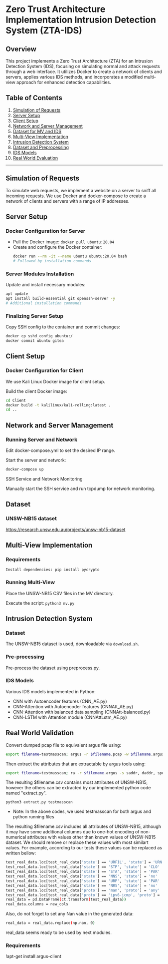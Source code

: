 # Zero Trust Architecture Implementation Intrusion Detection System (ZTA-IDS)

## Overview
This project implements a Zero Trust Architecture (ZTA) for an Intrusion Detection System (IDS), focusing on simulating normal and attack requests through a web interface. It utilizes Docker to create a network of clients and servers, applies various IDS methods, and incorporates a modified multi-view approach for enhanced detection capabilities.

## Table of Contents
1. [Simulation of Requests](#simulation-of-requests)
2. [Server Setup](#server-setup)
3. [Client Setup](#client-setup)
4. [Network and Server Management](#network-and-server-management)
5. [Dataset for MV and IDS](#dataset)
6. [Multi-View Implementation](#multi-view-implementation)
7. [Intrusion Detection System](#intrusion-detection-system)
8. [Dataset and Preprocessing](#dataset-and-preprocessing)
9. [IDS Models](#ids-models)
10. [Real World Evaluation](#real-world-validation)
---

## Simulation of Requests
To simulate web requests, we implement a website on a server to sniff all incoming requests. We use Docker and docker-compose to create a network of clients and servers with a range of IP addresses.

## Server Setup
### Docker Configuration for Server
- Pull the Docker image: `docker pull ubuntu:20.04`
- Create and configure the Docker container:
  ```bash
  docker run --rm -it --name ubuntu ubuntu:20.04 bash
  # Followed by installation commands

### Server Modules Installation
Update and install necessary modules:

```bash
apt update
apt install build-essential git openssh-server -y
# Additional installation commands
```

### Finalizing Server Setup
Copy SSH config to the container and commit changes:

```bash
docker cp sshd_config ubuntu:/
docker commit ubuntu gitea
```

## Client Setup
### Docker Configuration for Client
We use Kali Linux Docker image for client setup.

Build the client Docker image:

```bash
cd Client
docker build -t kalilinux/kali-rolling:latest .
cd ..
```

## Network and Server Management
### Running Server and Network
Edit docker-compose.yml to set the desired IP range.

Start the server and network:
```bash
docker-compose up
```

SSH Service and Network Monitoring

Manually start the SSH service and run tcpdump for network monitoring.

## Dataset
### UNSW-NB15 dataset

<a text = "link"> https://research.unsw.edu.au/projects/unsw-nb15-dataset</a>

## Multi-View Implementation
### Requirements

    Install dependencies: pip install pycrypto

### Running Multi-View
Place the UNSW-NB15 CSV files in the MV directory.

Execute the script: `python3 mv.py`

## Intrusion Detection System
### Dataset
The UNSW-NB15 dataset is used, downloadable via `download.sh`.

### Pre-processing
Pre-process the dataset using preprocess.py.

### IDS Models
Various IDS models implemented in Python:
- CNN with Autoencoder features (CNN_AE.py)
- CNN-Attention with Autoencoder features (CNNAtt_AE.py)
- CNN-Attention with balanced data sampling (CNNAtt-balanced.py)
- CNN-LSTM with Attention module (CNNAttLstm_AE.py)

## Real World Validation
Convert dumped pcap file to equivalent argus file using:
```bash
export filename=testmasscan; argus -r $filename.pcap -w $filename.argus
```
Then extract the attributes that are extractable by argus tools using:
```bash
export filename=testmasscan; ra -r $filename.argus -s saddr, daddr, sport, dur, proto, dport, state, spkts, dpkts, sbytes, dbytes, rate, sttl, dttl, sload, dload, sloss, dloss, sintpkt, dintpkt, sjit, djit, swin, stcpb, dtcpb, dwin, tcprtt, synack, ackdat, smeansz, dmeansz -c , > $filename.csv
```
The resulting $filename.csv contains most attributes of UNSW-NB15, however the others can be extracted by our implemented python code named "extract.py". 

`python3 extract.py testmasscan`

* Note: In the above codes, we used testmasscan for both argus and python running files

The resulting $filename.csv includes all attributes of UNSW-NB15, although it may have some additional columns due to one-hot encoding of non-numerical attributes with values other than known values of UNSW-NB15 dataset. We should remove or replace these values with most similart values. For example, according to our tests these values can be replaced as written bellow:

```bash
test_real_data.loc[test_real_data['state'] == 'URFIL', 'state'] = 'URN'
test_real_data.loc[test_real_data['state'] == 'STP', 'state'] = 'CLO'
test_real_data.loc[test_real_data['state'] == 'STA', 'state'] = 'PAR'
test_real_data.loc[test_real_data['state'] == 'NNS', 'state'] = 'no'
test_real_data.loc[test_real_data['state'] == 'URP', 'state'] = 'PAR'
test_real_data.loc[test_real_data['state'] == 'NRS', 'state'] = 'no'
test_real_data.loc[test_real_data['proto'] == 'man', 'proto'] = 'any'
test_real_data.loc[test_real_data['proto'] == 'ipv6-icmp', 'proto'] = 'icmp'
real_data = pd.DataFrame(ct.transform(test_real_data))
real_data.columns = new_cols
```

Also, do not forget to set any Nan value in the generated data:

```bash
real_data = real_data.replace(np.nan, 0)
```

real_data seems ready to be used by next modules.

### Requirements
!apt-get install argus-client